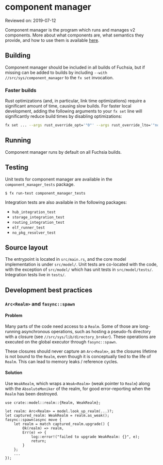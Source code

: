 # component manager

Reviewed on: 2019-07-12

Component manager is the program which runs and manages v2 components. More
about what components are, what semantics they provide, and how to use them is
available [here](/docs/the-book/components/README.md).

## Building

Component manager should be included in all builds of Fuchsia, but if missing
can be added to builds by including `--with //src/sys/component_manager` to the
`fx set` invocation.

### Faster builds

Rust optimizations (and, in particular, link time optimizations) require a
significant amount of time, causing slow builds. For faster local development,
adding the following arguments to your `fx set` line will significantly
reduce build times by disabling optimizations:

```sh
fx set ... --args rust_override_opt='"0"' --args rust_override_lto='"none"'
```

## Running

Component manager runs by default on all Fuchsia builds.

## Testing

Unit tests for component manager are available in the `component_manager_tests`
package.

```
$ fx run-test component_manager_tests
```

Integration tests are also available in the following packages:

- `hub_integration_test`
- `storage_integration_test`
- `routing_integration_test`
- `elf_runner_test`
- `no_pkg_resolver_test`

## Source layout

The entrypoint is located in `src/main.rs`, and the core model implementation is
under `src/model/`. Unit tests are co-located with the code, with the exception
of `src/model/` which has unit tests in `src/model/tests/`. Integration tests
live in `tests/`.

## Development best practices

### `Arc<Realm>` and `fasync::spawn`

#### Problem

Many parts of the code need access to a `Realm`. Some of those are long-running asynchronous
operations, such as hosting a pseudo-fs directory with a closure (see `//src/sys/lib/directory_broker`).
These operations are executed on the global executor through `fasync::spawn`.

These closures should never capture an `Arc<Realm>`, as the closures lifetime is not bound to the `Realm`,
even though it is conceptually tied to the life of `Realm`. This can lead to memory leaks / reference cycles.

#### Solution

Use `WeakRealm`, which wraps a `Weak<Realm>` (weak pointer to `Realm`) along with the `AbsoluteMoniker` of
the realm, for good error-reporting when the `Realm` has been destroyed.

```
use crate::model::realm::{Realm, WeakRealm};

let realm: Arc<Realm> = model.look_up_realm(...)?;
let captured_realm: WeakRealm = realm.as_weak();
fasync::spawn(async move {
    let realm = match captured_realm.upgrade() {
        Ok(realm) => realm,
        Err(e) => {
            log::error!("failed to upgrade WeakRealm: {}", e);
            return;
        }
    };
    ...
});
```
